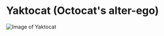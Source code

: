 # Yaktocat (Octocat's alter-ego)

![Image of Yaktocat](https://octodex.github.com/images/yaktocat.png "Yaktocat")
